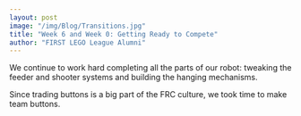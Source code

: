 ```yaml
---
layout: post
image: "/img/Blog/Transitions.jpg"
title: "Week 6 and Week 0: Getting Ready to Compete"
author: "FIRST LEGO League Alumni"
---
```

We continue to work hard completing all the parts of our robot: tweaking the feeder and shooter systems and building the hanging mechanisms.

Since trading buttons is a big part of the FRC culture, we took time to make team buttons.
